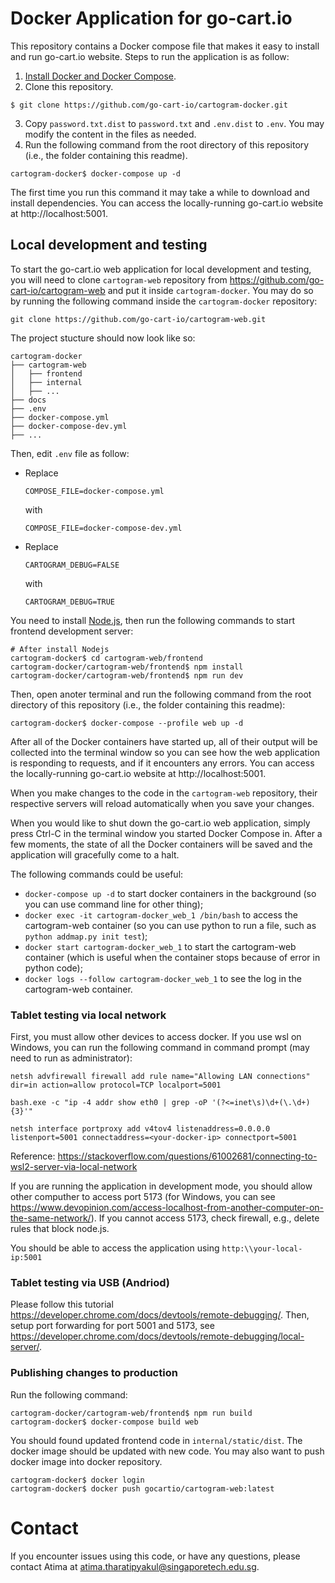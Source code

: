 # Docker Application for go-cart.io

This repository contains a Docker compose file that makes it easy to install and run go-cart.io website. Steps to run the application is as follow:

1. [Install Docker and Docker Compose](docs/docker.md).
2. Clone this repository.

```shell script
$ git clone https://github.com/go-cart-io/cartogram-docker.git
```

3. Copy `password.txt.dist` to `password.txt` and `.env.dist` to `.env`. You may modify the content in the files as needed.
4. Run the following command from the root directory of this repository (i.e., the folder containing this readme).

```shell script
cartogram-docker$ docker-compose up -d
```

The first time you run this command it may take a while to download and install dependencies. You can access the locally-running go-cart.io website at http://localhost:5001.

## Local development and testing

To start the go-cart.io web application for local development and testing, you will need to clone `cartogram-web` repository from https://github.com/go-cart-io/cartogram-web and put it inside `cartogram-docker`. You may do so by running the following command inside the `cartogram-docker` repository:

```
git clone https://github.com/go-cart-io/cartogram-web.git
```

The project stucture should now look like so:

```
cartogram-docker
├── cartogram-web
│   ├── frontend
│   ├── internal
│   ├── ...
├── docs
├── .env
├── docker-compose.yml
├── docker-compose-dev.yml
├── ...
```

Then, edit `.env` file as follow:

*   Replace

    ```
    COMPOSE_FILE=docker-compose.yml
    ```

    with

    ```
    COMPOSE_FILE=docker-compose-dev.yml
    ```
*   Replace

    ```
    CARTOGRAM_DEBUG=FALSE
    ```

    with

    ```
    CARTOGRAM_DEBUG=TRUE
    ```

You need to install [Node.js](https://nodejs.org), then run the following commands to start frontend development server:

```shell script
# After install Nodejs
cartogram-docker$ cd cartogram-web/frontend
cartogram-docker/cartogram-web/frontend$ npm install
cartogram-docker/cartogram-web/frontend$ npm run dev
```

Then, open anoter terminal and run the following command from the root directory of this repository (i.e., the folder containing this readme):

```shell script
cartogram-docker$ docker-compose --profile web up -d
```

After all of the Docker containers have started up, all of their output will be collected into the terminal window so you can see how the web application is responding to requests, and if it encounters any errors. You can access the locally-running go-cart.io website at http://localhost:5001.

When you make changes to the code in the `cartogram-web` repository, their respective servers will reload automatically when you save your changes.

When you would like to shut down the go-cart.io web application, simply press Ctrl-C in the terminal window you started Docker Compose in. After a few moments, the state of all the Docker containers will be saved and the application will gracefully come to a halt.

The following commands could be useful:

- `docker-compose up -d` to start docker containers in the background (so you can use command line for other thing);
- `docker exec -it cartogram-docker_web_1 /bin/bash` to access the cartogram-web container (so you can use python to run a file, such as `python addmap.py init test`);
- `docker start cartogram-docker_web_1` to start the cartogram-web container (which is useful when the container stops because of error in python code);
- `docker logs --follow cartogram-docker_web_1` to see the log in the cartogram-web container.

### Tablet testing via local network

First, you must allow other devices to access docker. If you use wsl on Windows, you can run the following command in command prompt (may need to run as administrator):

```shell script
netsh advfirewall firewall add rule name="Allowing LAN connections" dir=in action=allow protocol=TCP localport=5001

bash.exe -c "ip -4 addr show eth0 | grep -oP '(?<=inet\s)\d+(\.\d+){3}'"

netsh interface portproxy add v4tov4 listenaddress=0.0.0.0 listenport=5001 connectaddress=<your-docker-ip> connectport=5001
```

Reference: https://stackoverflow.com/questions/61002681/connecting-to-wsl2-server-via-local-network

If you are running the application in development mode, you should allow other computher to access port 5173 (for Windows, you can see https://www.devopinion.com/access-localhost-from-another-computer-on-the-same-network/). If you cannot access 5173, check firewall, e.g., delete rules that block node.js.

You should be able to access the application using `http:\\your-local-ip:5001`

### Tablet testing via USB (Andriod)

Please follow this tutorial https://developer.chrome.com/docs/devtools/remote-debugging/. Then, setup port forwarding for port 5001 and 5173, see https://developer.chrome.com/docs/devtools/remote-debugging/local-server/.

### Publishing changes to production

Run the following command:

```shell script
cartogram-docker/cartogram-web/frontend$ npm run build
cartogram-docker$ docker-compose build web
```

You should found updated frontend code in `internal/static/dist`. The docker image should be updated with new code. You may also want to push docker image into docker repository.

```shell script
cartogram-docker$ docker login
cartogram-docker$ docker push gocartio/cartogram-web:latest
```

# Contact

If you encounter issues using this code, or have any questions, please contact Atima at atima.tharatipyakul@singaporetech.edu.sg.
